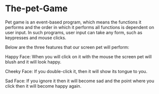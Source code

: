 # The-pet-Game
Pet game is an event-based program, which means the functions it performs and the order in which it performs all functions is dependent on user input. In such programs, user input can take any form, such as keypresses and mouse clicks.

Below are the three features that our screen pet will perform:

Happy Face: When you will click on it with the mouse the screen pet will blush and it will look happy.

Cheeky Face: If you double-click it, then it will show its tongue to you.

Sad Face: If you ignore it then it will become sad and the point where you click then it will become happy again.

